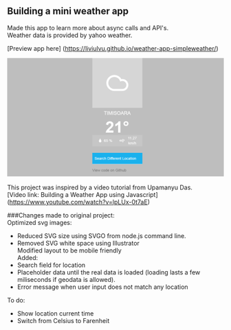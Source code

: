 ## Building a mini weather app  
Made this app to learn more about async calls and API's.  
Weather data is provided by yahoo weather.  

[Preview app here] (https://liviulvu.github.io/weather-app-simpleweather/)
  
![image](https://github.com/LiviuLvu/weather-app-simpleweather/blob/gh-pages/weather-app.png)

This project was inspired by a video tutorial from Upamanyu Das.  
[Video link: Building a Weather App using Javascript] (https://www.youtube.com/watch?v=lpLUx-0t7aE)  
  
###Changes made to original project:  
Optimized svg images:  
* Reduced SVG size using SVGO from node.js command line.  
* Removed SVG white space using Illustrator  
Modified layout to be mobile friendly  
Added:
* Search field for location  
* Placeholder data until the real data is loaded (loading lasts a few miliseconds if geodata is allowed).
* Error message when user input does not match any location

To do:    
* Show location current time    
* Switch from Celsius to Farenheit
